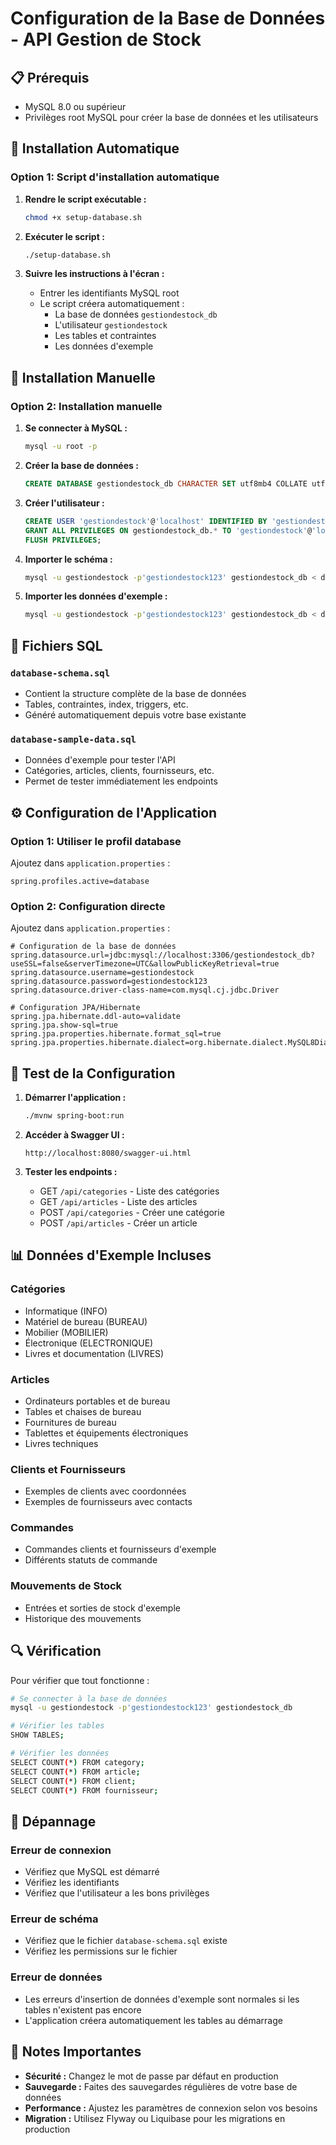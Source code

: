 # Configuration de la Base de Données - API Gestion de Stock

## 📋 Prérequis

- MySQL 8.0 ou supérieur
- Privilèges root MySQL pour créer la base de données et les utilisateurs

## 🚀 Installation Automatique

### Option 1: Script d'installation automatique

1. **Rendre le script exécutable :**
   ```bash
   chmod +x setup-database.sh
   ```

2. **Exécuter le script :**
   ```bash
   ./setup-database.sh
   ```

3. **Suivre les instructions à l'écran :**
   - Entrer les identifiants MySQL root
   - Le script créera automatiquement :
     - La base de données `gestiondestock_db`
     - L'utilisateur `gestiondestock`
     - Les tables et contraintes
     - Les données d'exemple

## 🔧 Installation Manuelle

### Option 2: Installation manuelle

1. **Se connecter à MySQL :**
   ```bash
   mysql -u root -p
   ```

2. **Créer la base de données :**
   ```sql
   CREATE DATABASE gestiondestock_db CHARACTER SET utf8mb4 COLLATE utf8mb4_unicode_ci;
   ```

3. **Créer l'utilisateur :**
   ```sql
   CREATE USER 'gestiondestock'@'localhost' IDENTIFIED BY 'gestiondestock123';
   GRANT ALL PRIVILEGES ON gestiondestock_db.* TO 'gestiondestock'@'localhost';
   FLUSH PRIVILEGES;
   ```

4. **Importer le schéma :**
   ```bash
   mysql -u gestiondestock -p'gestiondestock123' gestiondestock_db < database-schema.sql
   ```

5. **Importer les données d'exemple :**
   ```bash
   mysql -u gestiondestock -p'gestiondestock123' gestiondestock_db < database-sample-data.sql
   ```

## 📁 Fichiers SQL

### `database-schema.sql`
- Contient la structure complète de la base de données
- Tables, contraintes, index, triggers, etc.
- Généré automatiquement depuis votre base existante

### `database-sample-data.sql`
- Données d'exemple pour tester l'API
- Catégories, articles, clients, fournisseurs, etc.
- Permet de tester immédiatement les endpoints

## ⚙️ Configuration de l'Application

### Option 1: Utiliser le profil database
Ajoutez dans `application.properties` :
```properties
spring.profiles.active=database
```

### Option 2: Configuration directe
Ajoutez dans `application.properties` :
```properties
# Configuration de la base de données
spring.datasource.url=jdbc:mysql://localhost:3306/gestiondestock_db?useSSL=false&serverTimezone=UTC&allowPublicKeyRetrieval=true
spring.datasource.username=gestiondestock
spring.datasource.password=gestiondestock123
spring.datasource.driver-class-name=com.mysql.cj.jdbc.Driver

# Configuration JPA/Hibernate
spring.jpa.hibernate.ddl-auto=validate
spring.jpa.show-sql=true
spring.jpa.properties.hibernate.format_sql=true
spring.jpa.properties.hibernate.dialect=org.hibernate.dialect.MySQL8Dialect
```

## 🧪 Test de la Configuration

1. **Démarrer l'application :**
   ```bash
   ./mvnw spring-boot:run
   ```

2. **Accéder à Swagger UI :**
   ```
   http://localhost:8080/swagger-ui.html
   ```

3. **Tester les endpoints :**
   - GET `/api/categories` - Liste des catégories
   - GET `/api/articles` - Liste des articles
   - POST `/api/categories` - Créer une catégorie
   - POST `/api/articles` - Créer un article

## 📊 Données d'Exemple Incluses

### Catégories
- Informatique (INFO)
- Matériel de bureau (BUREAU)
- Mobilier (MOBILIER)
- Électronique (ELECTRONIQUE)
- Livres et documentation (LIVRES)

### Articles
- Ordinateurs portables et de bureau
- Tables et chaises de bureau
- Fournitures de bureau
- Tablettes et équipements électroniques
- Livres techniques

### Clients et Fournisseurs
- Exemples de clients avec coordonnées
- Exemples de fournisseurs avec contacts

### Commandes
- Commandes clients et fournisseurs d'exemple
- Différents statuts de commande

### Mouvements de Stock
- Entrées et sorties de stock d'exemple
- Historique des mouvements

## 🔍 Vérification

Pour vérifier que tout fonctionne :

```bash
# Se connecter à la base de données
mysql -u gestiondestock -p'gestiondestock123' gestiondestock_db

# Vérifier les tables
SHOW TABLES;

# Vérifier les données
SELECT COUNT(*) FROM category;
SELECT COUNT(*) FROM article;
SELECT COUNT(*) FROM client;
SELECT COUNT(*) FROM fournisseur;
```

## 🚨 Dépannage

### Erreur de connexion
- Vérifiez que MySQL est démarré
- Vérifiez les identifiants
- Vérifiez que l'utilisateur a les bons privilèges

### Erreur de schéma
- Vérifiez que le fichier `database-schema.sql` existe
- Vérifiez les permissions sur le fichier

### Erreur de données
- Les erreurs d'insertion de données d'exemple sont normales si les tables n'existent pas encore
- L'application créera automatiquement les tables au démarrage

## 📝 Notes Importantes

- **Sécurité :** Changez le mot de passe par défaut en production
- **Sauvegarde :** Faites des sauvegardes régulières de votre base de données
- **Performance :** Ajustez les paramètres de connexion selon vos besoins
- **Migration :** Utilisez Flyway ou Liquibase pour les migrations en production 